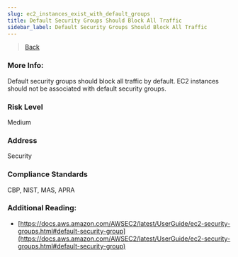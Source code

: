 ```yaml
---
slug: ec2_instances_exist_with_default_groups
title: Default Security Groups Should Block All Traffic
sidebar_label: Default Security Groups Should Block All Traffic
---
```

> [Back](../../sgaudit)

### More Info:
Default security groups should block all traffic by default. EC2 instances should not be associated with default security groups.

### Risk Level
Medium

### Address
Security

### Compliance Standards
CBP, NIST, MAS, APRA

### Additional Reading:
- [https://docs.aws.amazon.com/AWSEC2/latest/UserGuide/ec2-security-groups.html#default-security-group](https://docs.aws.amazon.com/AWSEC2/latest/UserGuide/ec2-security-groups.html#default-security-group) 
